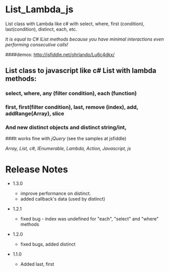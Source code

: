 # List_Lambda_js
List class with Lambda like c# with select, where, first (condition), last(condition), distinct, each, etc.

*It is equal to C# IList methods because you have minimal interactions even performing consecutive calls!*

####demos: http://jsfiddle.net/ohrlando/Lu6c4dkx/

## List class to javascript like c# List with lambda methods:
### select, where, any (filter condition), each (function)
### first, first(filter condition), last, remove (index), add, addRange(Array), slice
### And new distinct objects and distinct string/int, 


###It works fine with *jQuery* (see the samples at jsfiddle)


*Array, List, c#, IEnumerable, Lambda, Action, Javascript, js*


# Release Notes
- 1.3.0
  - improve performance on distinct.
  - added callback's data (used by distinct)

- 1.2.1
  - fixed bug - index was undefined for "each", "select" and "where" methods

- 1.2.0
  - fixed bugs, added distinct 

- 1.1.0
  - Added last, first
